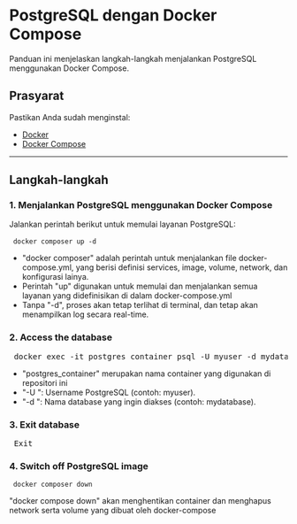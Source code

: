 # PostgreSQL dengan Docker Compose

Panduan ini menjelaskan langkah-langkah menjalankan PostgreSQL menggunakan Docker Compose.

## Prasyarat
Pastikan Anda sudah menginstal:
- [Docker](https://www.docker.com/products/docker-desktop/)
- [Docker Compose](https://docs.docker.com/compose/)

---

## Langkah-langkah

### 1. Menjalankan PostgreSQL menggunakan Docker Compose
Jalankan perintah berikut untuk memulai layanan PostgreSQL:

<pre><code> docker composer up -d </code> </pre>

<ul>
  <li>"docker composer" adalah perintah untuk menjalankan file docker-compose.yml, yang berisi definisi services, image, volume, network, dan konfigurasi lainya. </li>
  <li>Perintah "up" digunakan untuk memulai dan menjalankan semua layanan yang didefinisikan di dalam docker-compose.yml</li>
  <li>Tanpa "-d", proses akan tetap terlihat di terminal, dan tetap akan menampilkan log secara real-time. </li>
</ul>

### 2. Access the database 
<pre></code> docker exec -it postgres_container psql -U myuser -d mydatabase </code> </pre>

<ul>
  <li> "postgres_container" merupakan nama container yang digunakan di repositori ini </li>
  <li> "-U <username>": Username PostgreSQL (contoh: myuser). </li>
  <li> "-d <database_name>": Nama database yang ingin diakses (contoh: mydatabase). </li>
</ul>

### 3. Exit database
<pre></code> Exit </code> </pre>

### 4. Switch off PostgreSQL image
<pre><code> docker composer down </code></pre>
<p>"docker compose down" akan menghentikan container dan menghapus network serta volume yang dibuat oleh docker-compose</p>





